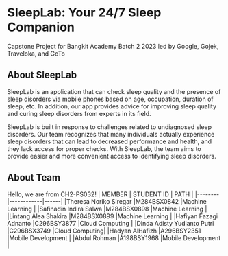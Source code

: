 # SleepLab: Your 24/7 Sleep Companion
Capstone Project for Bangkit Academy Batch 2 2023 led by Google, Gojek, Traveloka, and GoTo

## About SleepLab
SleepLab is an application that can check sleep quality and the presence of sleep disorders via mobile phones based on age, occupation, duration of sleep, etc. In addition, our app provides advice for improving sleep quality and curing sleep disorders from experts in its field.

SleepLab is built in response to challenges related to undiagnosed sleep disorders. Our team recognizes that many individuals actually experience sleep disorders that can lead to decreased performance and health, and they lack access for proper checks. With SleepLab, the team aims to provide easier and more convenient access to identifying sleep disorders.

## About Team 
Hello, we are from CH2-PS032!
| MEMBER | STUDENT ID | PATH |
|--------|------------|------|
|Theresa Noriko Siregar |M284BSX0842 |Machine Learning |
|Safinadin Indira Salwa |M284BSX0898 |Machine Learning |
|Lintang Alea Shakira   |M284BSX0899 |Machine Learning |
|Hafiyan Fazagi Adnanto |C296BSY3877 |Cloud Computing |
|Dinda Adisty Yudianto Putri |C296BSX3749  |Cloud Computing|
|Hadyan AlHafizh |A296BSY2351  |Mobile Development |
|Abdul Rohman |A198BSY1968  |Mobile Development |
